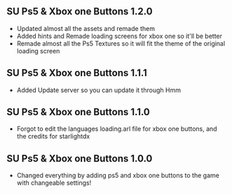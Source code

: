 ## SU Ps5 & Xbox one Buttons 1.2.0

- Updated almost all the assets and remade them 
- Added hints and Remade loading screens for xbox one so it'll be better
- Remade almost all the Ps5 Textures so it will fit the theme of the original loading screen

## SU Ps5 & Xbox one Buttons 1.1.1

- Added Update server so you can update it through Hmm

## SU Ps5 & Xbox one Buttons 1.1.0

- Forgot to edit the languages loading.arl file for xbox one buttons, and the credits for starlightdx

## SU Ps5 & Xbox one Buttons 1.0.0

- Changed everything by adding ps5 and xbox one buttons to the game with changeable settings!
